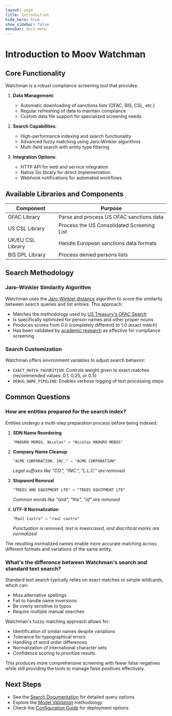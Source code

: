 ```yaml
---
layout: page
title: Introduction
hide_hero: true
show_sidebar: false
menubar: docs-menu
---
```


# Introduction to Moov Watchman

## Core Functionality

Watchman is a robust compliance screening tool that provides:

1. **Data Management**:
   - Automatic downloading of sanctions lists (OFAC, BIS, CSL, etc.)
   - Regular refreshing of data to maintain compliance
   - Custom data file support for specialized screening needs

2. **Search Capabilities**:
   - High-performance indexing and search functionality
   - Advanced fuzzy matching using Jaro-Winkler algorithms
   - Multi-field search with entity type filtering

3. **Integration Options**:
   - HTTP API for web and service integration
   - Native Go library for direct implementation
   - Webhook notifications for automated workflows

## Available Libraries and Components

| Component | Purpose |
|-----------|---------|
| OFAC Library | Parse and process US OFAC sanctions data |
| US CSL Library | Process the US Consolidated Screening List |
| UK/EU CSL Library | Handle European sanctions data formats |
| BIS DPL Library | Process denied persons lists |

## Search Methodology

### Jaro-Winkler Similarity Algorithm

Watchman uses the [Jaro-Winkler distance](https://en.wikipedia.org/wiki/Jaro%E2%80%93Winkler_distance) algorithm to score the similarity between search queries and list entries. This approach:

- Matches the methodology used by [US Treasury's OFAC Search](https://ofac.treasury.gov/faqs/892)
- Is specifically optimized for person names and other proper nouns
- Produces scores from 0.0 (completely different) to 1.0 (exact match)
- Has been validated by [academic research](https://www.wseas.org/multimedia/journals/computers/2015/a965705-699.pdf) as effective for compliance screening

### Search Customization

Watchman offers environment variables to adjust search behavior:

- `EXACT_MATCH_FAVORITISM`: Controls weight given to exact matches (recommended values: 0.1, 0.25, or 0.5)
- `DEBUG_NAME_PIPELINE`: Enables verbose logging of text processing steps

## Common Questions

### How are entities prepared for the search index?

Entities undergo a multi-step preparation process before being indexed:

1. **SDN Name Reordering**
   ```
   "MADURO MOROS, Nicolas" → "Nicolas MADURO MOROS"
   ```

2. **Company Name Cleanup**
   ```
   "ACME CORPORATION, INC." → "ACME CORPORATION"
   ```
   *Legal suffixes like "CO.", "INC.", "L.L.C." are removed*

3. **Stopword Removal**
   ```
   "TREES AND EQUIPMENT LTD" → "TREES EQUIPMENT LTD"
   ```
   *Common words like "and", "the", "of" are removed*

4. **UTF-8 Normalization**
   ```
   "Raúl Castro" → "raul castro"
   ```
   *Punctuation is removed, text is lowercased, and diacritical marks are normalized*

The resulting normalized names enable more accurate matching across different formats and variations of the same entity.

### What's the difference between Watchman's search and standard text search?

Standard text search typically relies on exact matches or simple wildcards, which can:
- Miss alternative spellings
- Fail to handle name inversions
- Be overly sensitive to typos
- Require multiple manual searches

Watchman's fuzzy matching approach allows for:
- Identification of similar names despite variations
- Tolerance for typographical errors
- Handling of word order differences
- Normalization of international character sets
- Confidence scoring to prioritize results

This produces more comprehensive screening with fewer false negatives while still providing the tools to manage false positives effectively.

## Next Steps

- See the [Search Documentation](/search) for detailed query options
- Explore the [Model Validation](/model-validation) methodology
- Check the [Configuration Guide](/configuration) for deployment options

